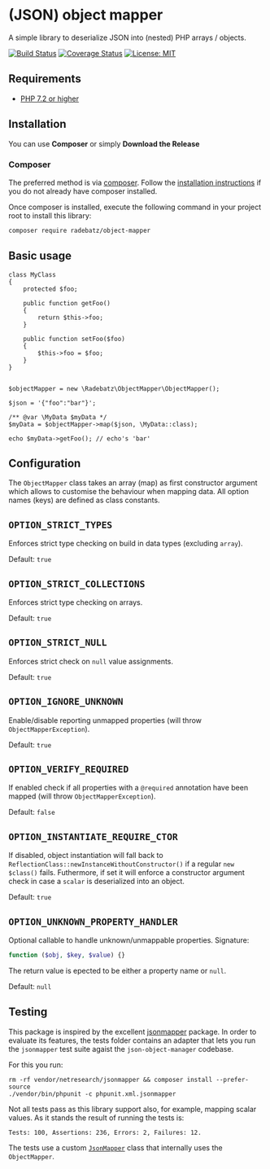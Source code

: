 # (JSON) object mapper #
A simple library to deserialize JSON into (nested) PHP  arrays / objects.

[![Build Status](![build](https://github.com/DerManoMann/json-object-mapper/workflows/build/badge.svg))](https://github.com/DerManoMann/json-object-mapper/actions?query=workflow:build)
[![Coverage Status](https://coveralls.io/repos/github/DerManoMann/json-object-mapper/badge.svg)](https://coveralls.io/github/DerManoMann/json-object-mapper)
[![License: MIT](https://img.shields.io/badge/License-MIT-yellow.svg)](https://opensource.org/licenses/MIT)

## Requirements ##
* [PHP 7.2 or higher](http://www.php.net/)

## Installation ##

You can use **Composer** or simply **Download the Release**

### Composer ###

The preferred method is via [composer](https://getcomposer.org). Follow the
[installation instructions](https://getcomposer.org/doc/00-intro.md) if you do not already have
composer installed.

Once composer is installed, execute the following command in your project root to install this library:

```sh
composer require radebatz/object-mapper
```

## Basic usage ##
````
class MyClass 
{
    protected $foo;
    
    public function getFoo()
    {
        return $this->foo;
    }
    
    public function setFoo($foo) 
    {
        $this->foo = $foo;
    }
}

    
$objectMapper = new \Radebatz\ObjectMapper\ObjectMapper();

$json = '{"foo":"bar"}';

/** @var \MyData $myData */
$myData = $objectMapper->map($json, \MyData::class);

echo $myData->getFoo(); // echo's 'bar'
````

## Configuration ##
The `ObjectMapper` class takes an array (map) as first constructor argument which allows to customise the behaviour when mapping data.
All option names (keys) are defined as class constants.

**`OPTION_STRICT_TYPES`**
---
Enforces strict type checking on build in data types (excluding `array`).

Default: `true`

**`OPTION_STRICT_COLLECTIONS`**
---
Enforces strict type checking on arrays.

Default: `true`

**`OPTION_STRICT_NULL`**
---
Enforces strict check on `null` value assignments.

Default: `true`

**`OPTION_IGNORE_UNKNOWN`**
---
Enable/disable reporting unmapped properties (will throw `ObjectMapperException`).

Default: `true`

**`OPTION_VERIFY_REQUIRED`**
---
If enabled check if all properties with a `@required` annotation have been mapped (will throw `ObjectMapperException`).

Default: `false`

**`OPTION_INSTANTIATE_REQUIRE_CTOR`**
---
If disabled, object instantiation will fall back to `ReflectionClass::newInstanceWithoutConstructor()` if a regular `new $class()` fails.
Futhermore, if set it will enforce a constructor argument check in case a `scalar` is deserialized into an object.

Default: `true`

**`OPTION_UNKNOWN_PROPERTY_HANDLER`**
---
Optional callable to handle unknown/unmappable properties.
Signature:
```php
function ($obj, $key, $value) {}
```
The return value is epected to be either a property name or `null`.

Default: `null`


## Testing ##
This package is inspired by the excellent [jsonmapper](https://github.com/cweiske/jsonmapper) package.
In order to evaluate its features, the tests folder contains an adapter that lets you run the ````jsonmapper```` test suite agaist the ````json-object-manager```` codebase.

For this you run:

````
rm -rf vendor/netresearch/jsonmapper && composer install --prefer-source
./vendor/bin/phpunit -c phpunit.xml.jsonmapper
```` 

Not all tests pass as this library support also, for example, mapping scalar values. As it stands the result of running the tests is:

```$sh
Tests: 100, Assertions: 236, Errors: 2, Failures: 12.
```

The tests use a custom [`JsonMapper`](tests/JsonMapper/JsonMapper.php) class that internally uses the `ObjectMapper`.